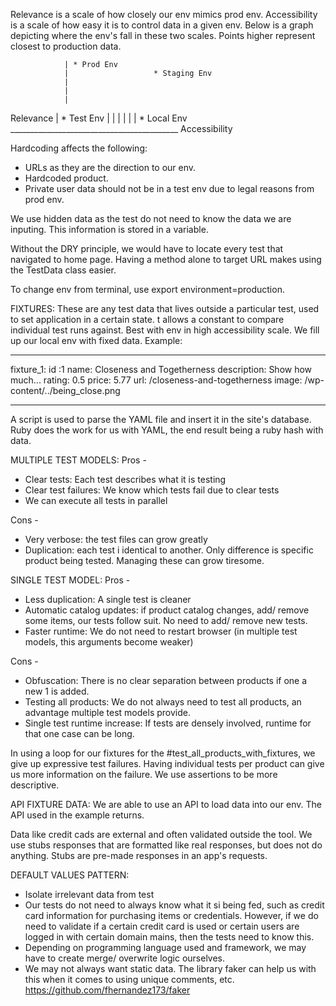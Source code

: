 Relevance is a scale of how closely our env mimics prod env.
Accessibility is a scale of how easy it is to control data in a given env.
Below is a graph depicting where the env's fall in these two scales.
Points higher represent closest to production data.

                | * Prod Env
                |                   * Staging Env
                |
                |
                |
Relevance       |                       * Test Env
                |
                |
                |
                |
                |
                |                               * Local Env
                __________________________________________
                        Accessibility

Hardcoding affects the following:
* URLs as they are the direction to our env.
* Hardcoded product.
* Private user data should not be in a test env due to legal reasons from prod env.

We use hidden data as the test do not need to know the data we are inputing. This
information is stored in a variable.

Without the DRY principle, we would have to locate every test that navigated to home page. Having a method alone to target URL makes using the TestData class easier.

To change env from terminal, use export environment=production.

FIXTURES:
These are any test data that lives outside a particular test, used to set
application in a certain state. t allows a constant to compare individual test runs against.
Best with env in high accessibility scale. We fill up our local env with
fixed data. Example:
__________________________________________
fixture_1:
  id :1
  name: Closeness and Togetherness
  description: Show how much...
  rating: 0.5
  price: 5.77
  url: /closeness-and-togetherness
  image: /wp-content/../being_close.png

__________________________________________

A script is used to parse the YAML file and insert it in the site's database.
Ruby does the work for us with YAML, the end result being a ruby hash with data.

MULTIPLE TEST MODELS:
Pros -
* Clear tests: Each test describes what it is testing
* Clear test failures: We know which tests fail due to clear tests
* We can execute all tests in parallel

Cons -
* Very verbose: the test files can grow greatly
* Duplication: each test i identical to another. Only difference is specific product being tested. Managing these can grow tiresome.


SINGLE TEST MODEL:
Pros -
* Less duplication: A single test is cleaner
* Automatic catalog updates: if product catalog changes, add/ remove some items, our tests follow suit. No need to add/ remove new tests.
* Faster runtime: We do not need to restart browser (in multiple test models, this arguments become weaker)

Cons -
* Obfuscation: There is no clear separation between products if one a new 1 is added.
* Testing all products: We do not always need to test all products, an advantage multiple test models provide.
* Single test runtime increase: If tests are densely involved, runtime for that one case can be long.

In using a loop for our fixtures for the #test_all_products_with_fixtures, we give up expressive test failures. Having individual tests per product can give us more information on the failure. We use assertions to be more descriptive.

API FIXTURE DATA:
We are able to use an API to load data into our env. The API used in the example returns.

Data like credit cads are external and often validated outside the tool. We use stubs responses that are formatted like real responses, but does not do anything. Stubs are pre-made responses in an app's requests.

DEFAULT VALUES PATTERN:
* Isolate irrelevant data from test
* Our tests do not need to always know what it si being fed, such as credit card information for purchasing items or credentials. However, if we do need to validate if a certain credit card is used or certain users are logged in with certain domain mains, then the tests need to know this.  
* Depending on programming language used and framework, we may have to create merge/ overwrite logic ourselves.
* We may not always want static data. The library faker can help us with this when it comes to using unique comments, etc. https://github.com/fhernandez173/faker



#
